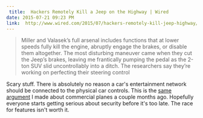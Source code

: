 ```yaml
---
 title:  Hackers Remotely Kill a Jeep on the Highway | Wired
date: 2015-07-21 09:23 PM
link:  http://www.wired.com/2015/07/hackers-remotely-kill-jeep-highway/
---
```


> Miller and Valasek’s full arsenal includes functions that at lower speeds fully kill the engine, abruptly engage the brakes, or disable them altogether. The most disturbing maneuver came when they cut the Jeep’s brakes, leaving me frantically pumping the pedal as the 2-ton SUV slid uncontrollably into a ditch. The researchers say they’re working on perfecting their steering control

Scary stuff. There is absolutely no reason a car's entertainment network should be connected to the physical car controls. This is the [same argument](https://twitter.com/jdbroadb/status/599959393761886208) I made about commercial planes a couple months ago. Hopefully everyone starts getting serious about security before it's too late. The race for features isn't worth it.